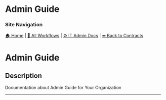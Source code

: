 <!-- description: Documentation about Admin Guide for Your Organization. -->

# Admin Guide

### Site Navigation
[🏠 Home](../../../README.md) | [📂 All Workflows](../../../users/users.md) | [⚙ IT Admin Docs](../../../it-admins/README.md) | [⬅ Back to Contracts](../README.md)

# Admin Guide

## Description
Documentation about Admin Guide for Your Organization

---